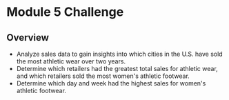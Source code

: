 # Module 5 Challenge

## Overview

* Analyze sales data to gain insights into which cities in the U.S. have sold the most athletic wear over two years. 
* Determine which retailers had the greatest total sales for athletic wear, and which retailers sold the most women's athletic footwear. 
* Determine which day and week had the highest sales for women's athletic footwear.
